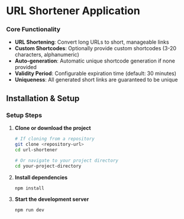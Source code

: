 # URL Shortener Application



### Core Functionality
- **URL Shortening**: Convert long URLs to short, manageable links
- **Custom Shortcodes**: Optionally provide custom shortcodes (3-20 characters, alphanumeric)
- **Auto-generation**: Automatic unique shortcode generation if none provided
- **Validity Period**: Configurable expiration time (default: 30 minutes)
- **Uniqueness**: All generated short links are guaranteed to be unique

## Installation & Setup


### Setup Steps

1. **Clone or download the project**
   ```bash
   # If cloning from a repository
   git clone <repository-url>
   cd url-shortener
   
   # Or navigate to your project directory
   cd your-project-directory
   ```

2. **Install dependencies**
   ```bash
   npm install
   ```

3. **Start the development server**
   ```bash
   npm run dev
   ```
